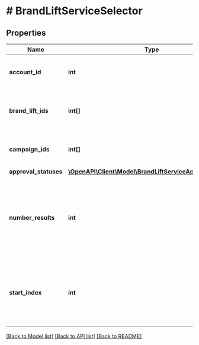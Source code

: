 # # BrandLiftServiceSelector

## Properties

Name | Type | Description | Notes
------------ | ------------- | ------------- | -------------
**account_id** | **int** | &lt;div lang&#x3D;\&quot;ja\&quot;&gt;検索条件 : アカウントID&lt;/div&gt; &lt;div lang&#x3D;\&quot;en\&quot;&gt;Search Condition: Account ID&lt;/div&gt; |
**brand_lift_ids** | **int[]** | &lt;div lang&#x3D;\&quot;ja\&quot;&gt;検索条件 : ブランドリフト調査ID&lt;/div&gt; &lt;div lang&#x3D;\&quot;en\&quot;&gt;Search Condition: BrandLift ID&lt;/div&gt; | [optional]
**campaign_ids** | **int[]** | &lt;div lang&#x3D;\&quot;ja\&quot;&gt;検索条件 : キャンペーンID&lt;/div&gt; &lt;div lang&#x3D;\&quot;en\&quot;&gt;Search Condition: Campaign ID&lt;/div&gt; | [optional]
**approval_statuses** | [**\OpenAPI\Client\Model\BrandLiftServiceApprovalStatus[]**](BrandLiftServiceApprovalStatus.md) |  | [optional]
**number_results** | **int** | &lt;div lang&#x3D;\&quot;ja\&quot;&gt;ページの最大件数です。このフィールドは、1以上を指定する必要があります。&lt;/div&gt; &lt;div lang&#x3D;\&quot;en\&quot;&gt;Maximum number of results to return in this page. This field must be greater than or equal to 1. Also see Entity Limits per operation.&lt;/div&gt; | [optional] [default to 500]
**start_index** | **int** | &lt;div lang&#x3D;\&quot;ja\&quot;&gt;ページの先頭のインデックスです。このフィールドは、1以上を指定する必要があります。&lt;/div&gt; &lt;div lang&#x3D;\&quot;en\&quot;&gt;Index of the first result to return in this page. This field must be greater than or equal to 1.&lt;/div&gt; | [optional] [default to 1]

[[Back to Model list]](../../README.md#models) [[Back to API list]](../../README.md#endpoints) [[Back to README]](../../README.md)
